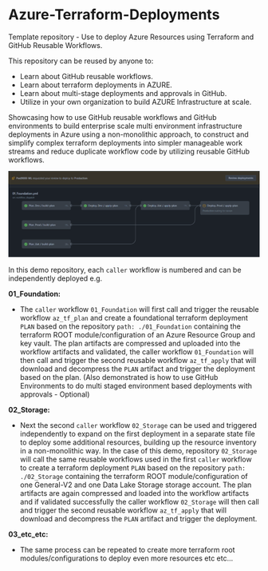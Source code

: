 # Azure-Terraform-Deployments

Template repository - Use to deploy Azure Resources using Terraform and GitHub Reusable Workflows.  

This repository can be reused by anyone to:  

- Learn about GitHub reusable workflows.
- Learn about terraform deployments in AZURE.
- Learn about multi-stage deployments and approvals in GitHub.
- Utilize in your own organization to build AZURE Infrastructure at scale.

Showcasing how to use GitHub reusable workflows and GitHub environments to build enterprise scale multi environment infrastructure deployments in Azure using a non-monolithic approach, to construct and simplify complex terraform deployments into simpler manageable work streams and reduce duplicate workflow code by utilizing reusable GitHub workflows.

![image.png](https://raw.githubusercontent.com/Pwd9000-ML/Azure-Terraform-Deployments/master/assets/main.png)

In this demo repository, each `caller` workflow is numbered and can be independently deployed e.g.

**01_Foundation:**

- The `caller` workflow `01_Foundation` will first call and trigger the reusable workflow `az_tf_plan` and create a foundational terraform deployment `PLAN` based on the repository `path: ./01_Foundation` containing the terraform ROOT module/configuration of an Azure Resource Group and key vault. The plan artifacts are compressed and uploaded into the workflow artifacts and validated, the caller workflow `01_Foundation` will then call and trigger the second reusable workflow `az_tf_apply` that will download and decompress the `PLAN` artifact and trigger the deployment based on the plan. (Also demonstrated is how to use GitHub Environments to do multi staged environment based deployments with approvals - Optional)

**02_Storage:**

- Next the second `caller` workflow `02_Storage` can be used and triggered independently to expand on the first deployment in a separate state file to deploy some additional resources, building up the resource inventory in a non-monolithic way. In the case of this demo, repository `02_Storage` will call the same reusable workflows used in the first `caller` workflow to create a terraform deployment `PLAN` based on the repository `path: ./02_Storage` containing the terraform ROOT module/configuration of one General-V2 and one Data Lake Storage storage account. The plan artifacts are again compressed and loaded into the workflow artifacts and if validated successfully the caller workflow `02_Storage` will then call and trigger the second reusable workflow `az_tf_apply` that will download and decompress the `PLAN` artifact and trigger the deployment.

**03_etc_etc:**

- The same process can be repeated to create more terraform root modules/configurations to deploy even more resources etc etc...
